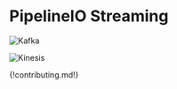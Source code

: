 # PipelineIO Streaming
![Kafka](http://pipeline.io/images/kafka-logo-wide-219x98.png) 

![Kinesis](http://pipeline.io/images/kinesis-logo-110x110.png)  

{!contributing.md!}
